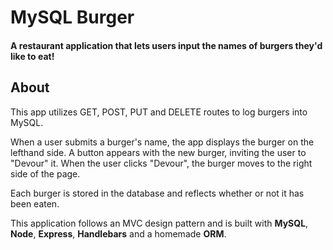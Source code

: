 # MySQL Burger
#### A restaurant application that lets users input the names of burgers they'd like to eat!

## About 
This app utilizes GET, POST, PUT and DELETE routes to log burgers into MySQL. 

When a user submits a burger's name, the app displays the burger on the lefthand side. A button appears with the new burger, inviting the user to "Devour" it. When the user clicks "Devour", the burger moves to the right side of the page. 

Each burger is stored in the database and reflects whether or not it has been eaten.

This application follows an MVC design pattern and is built with **MySQL**, **Node**, **Express**, **Handlebars** and a homemade **ORM**.